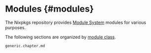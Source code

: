 # Modules {#modules}

The Nixpkgs repository provides [Module System] modules for various purposes.

The following sections are organized by [module class].

```{=include=} chapters
generic.chapter.md
```

[Module System]: https://nixos.org/manual/nixpkgs/unstable/#module-system
[module class]: https://nixos.org/manual/nixpkgs/unstable/#module-system-lib-evalModules-param-class
